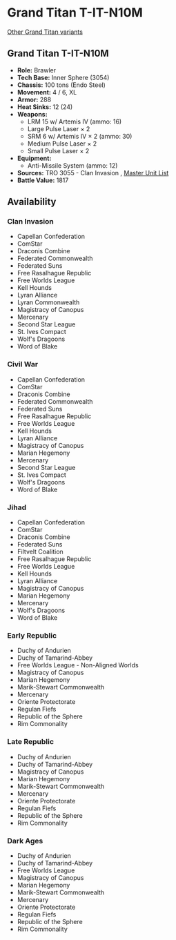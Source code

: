 # Grand Titan T-IT-N10M 

[Other Grand Titan variants](../grand_titan.md) 

## Grand Titan T-IT-N10M 

- **Role:** Brawler 
- **Tech Base:** Inner Sphere (3054) 
- **Chassis:** 100 tons (Endo Steel) 
- **Movement:** 4 / 6, XL 
- **Armor:** 288 
- **Heat Sinks:** 12 (24) 
- **Weapons:** 
  - LRM 15 w/ Artemis IV (ammo: 16) 
  - Large Pulse Laser × 2 
  - SRM 6 w/ Artemis IV × 2 (ammo: 30) 
  - Medium Pulse Laser × 2 
  - Small Pulse Laser × 2 
- **Equipment:** 
  - Anti-Missile System (ammo: 12) 
- **Sources:** TRO 3055 - Clan Invasion , [Master Unit List](http://masterunitlist.info/Unit/Details/1265/grand-titan-t-it-n10m) 
- **Battle Value:** 1817 

## Availability 

### Clan Invasion 

- Capellan Confederation 
- ComStar 
- Draconis Combine 
- Federated Commonwealth 
- Federated Suns 
- Free Rasalhague Republic 
- Free Worlds League 
- Kell Hounds 
- Lyran Alliance 
- Lyran Commonwealth 
- Magistracy of Canopus 
- Mercenary 
- Second Star League 
- St. Ives Compact 
- Wolf's Dragoons 
- Word of Blake 

### Civil War 

- Capellan Confederation 
- ComStar 
- Draconis Combine 
- Federated Commonwealth 
- Federated Suns 
- Free Rasalhague Republic 
- Free Worlds League 
- Kell Hounds 
- Lyran Alliance 
- Magistracy of Canopus 
- Marian Hegemony 
- Mercenary 
- Second Star League 
- St. Ives Compact 
- Wolf's Dragoons 
- Word of Blake 

### Jihad 

- Capellan Confederation 
- ComStar 
- Draconis Combine 
- Federated Suns 
- Filtvelt Coalition 
- Free Rasalhague Republic 
- Free Worlds League 
- Kell Hounds 
- Lyran Alliance 
- Magistracy of Canopus 
- Marian Hegemony 
- Mercenary 
- Wolf's Dragoons 
- Word of Blake 

### Early Republic 

- Duchy of Andurien 
- Duchy of Tamarind-Abbey 
- Free Worlds League - Non-Aligned Worlds 
- Magistracy of Canopus 
- Marian Hegemony 
- Marik-Stewart Commonwealth 
- Mercenary 
- Oriente Protectorate 
- Regulan Fiefs 
- Republic of the Sphere 
- Rim Commonality 

### Late Republic 

- Duchy of Andurien 
- Duchy of Tamarind-Abbey 
- Magistracy of Canopus 
- Marian Hegemony 
- Marik-Stewart Commonwealth 
- Mercenary 
- Oriente Protectorate 
- Regulan Fiefs 
- Republic of the Sphere 
- Rim Commonality 

### Dark Ages 

- Duchy of Andurien 
- Duchy of Tamarind-Abbey 
- Free Worlds League 
- Magistracy of Canopus 
- Marian Hegemony 
- Marik-Stewart Commonwealth 
- Mercenary 
- Oriente Protectorate 
- Regulan Fiefs 
- Republic of the Sphere 
- Rim Commonality 

